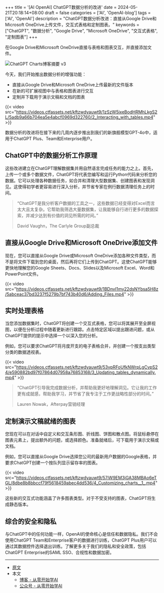 +++
title = '[AI OpenAI] ChatGPT数据分析的改进'
date = 2024-05-21T20:18:14+08:00
draft = false
categories = ['AI', 'OpenAI-blog']
tags = ['AI', 'OpenAI']
description = "ChatGPT数据分析改进：直接从Google Drive和Microsoft OneDrive上传文件，交互式表格和定制图表。"
keywords = ["ChatGPT", "数据分析", "Google Drive", "Microsoft OneDrive", "交互式表格", "定制图表"]
+++

在Google Drive和Microsoft OneDrive直接与表格和图表交互，并直接添加文件。

![ChatGPT Charts博客摘要 v3](https://images.ctfassets.net/kftzwdyauwt9/5MRilRU8OxsaGeplleKSiM/d308cdc8218484a4666cee7acc9d3863/ChatGPT_Charts_Blog_Summary_v3.gif?w=1920&q=90&fm=webp)

今天，我们开始推出数据分析的增强功能：

- 直接从Google Drive和Microsoft OneDrive上传最新的文件版本
- 在新的可扩展视图中与表格和图表进行交互
- 定制并下载用于演示文稿和文档的图表

{{< video src="https://videos.ctfassets.net/kftzwdyauwt9/1zSzW5ixeBodHRMhLkgS2L/5adb9a66b704ea5e4abcf0969d322760/2_Interacting_with_tables.mp4" >}}

数据分析的改进将在接下来的几周内逐步推出到我们的新旗舰模型GPT-4o中，适用于ChatGPT Plus、Team和Enterprise用户。

## ChatGPT中的数据分析工作原理

这些改进建立在ChatGPT理解数据集并用自然语言完成任务的能力之上。首先，上传一个或多个数据文件，ChatGPT将代表您编写和运行Python代码来分析您的数据。它可以处理各种数据任务，如合并和清理大型数据集、创建图表和发现洞见。这使得初学者更容易进行深入分析，并节省专家在例行数据清理任务上的时间。

>“ChatGPT是我分析客户数据的工具之一，这些数据已经变得对Excel而言太大且太复杂。它帮助我筛选大量数据集，让我能够自行进行更多的数据探索，并减少达到有价值的洞见所需的时间。”
>
>David Vaughn，The Carlyle Group副总裁

## 直接从Google Drive和Microsoft OneDrive添加文件

现在，您可以直接从Google Drive或Microsoft OneDrive添加各种文件类型，而不是将文件下载到您的桌面，然后再将它们上传到ChatGPT。这使ChatGPT能够更快地理解您的Google Sheets、Docs、Slides以及Microsoft Excel、Word和PowerPoint文件。

{{< video src="https://videos.ctfassets.net/kftzwdyauwt9/1BDnvI1my22dsNYbsa5H8z/5abceac37bd3237f5279b7bf743b40d6/Adding_Files.mp4" >}}

## 实时处理表格

当您添加数据集时，ChatGPT将创建一个交互式表格，您可以将其展开至全屏视图，以便在分析过程中随着更新进行跟踪。点击特定区域以提出跟进问题，或从ChatGPT提供的提示中选择一个以深入您的分析。

例如，您可以要求ChatGPT将月度开支的电子表格合并，并创建一个按支出类型分类的数据透视表。

{{< video src="https://videos.ctfassets.net/kftzwdyauwt9/53vpRFoUfkNWrpLgCvpS24/e590882bd97f07864d07958a76853168/3_Updating_tables_dynamically.mp4" >}}

>“ChatGPT引导我完成数据分析，并帮助我更好地理解洞见。它让我的工作更有成就感，帮助我学习，并节省了我专注于工作更战略性部分的时间。”
>
>Lauren Nowak，Afterpay营销经理

## 定制演示文稿就绪的图表

您现在可以在对话中自定义和交互条形图、折线图、饼图和散点图。将鼠标悬停在图表元素上，提出额外的问题，或选择颜色。准备就绪后，可下载用于演示文稿或文档。

例如，您可以直接从Google Drive选择您公司的最新用户数据的Google表格，并要求ChatGPT创建一个按队列显示留存率的图表。

{{< video src="https://videos.ctfassets.net/kftzwdyauwt9/57iW9EM3jGA38MBAo6eTGL/8dbe8b8bbccf79f5618459abec4dd536/4_Customizing_charts__1_.mp4" >}}

这些新的交互式功能涵盖了许多图表类型。对于不受支持的图表，ChatGPT将生成静态版本。

## 综合的安全和隐私

与ChatGPT中的任何功能一样，OpenAI的使命核心是信任和数据隐私。我们不会使用ChatGPT Team和Enterprise客户的数据进行训练，ChatGPT Plus用户可以通过其数据控件选择退出训练。了解更多关于我们的隐私和安全政策，包括ChatGPT Enterprise的SAML SSO、合规性和数据加密。

---

- [原文](https://openai.com/index/improvements-to-data-analysis-in-chatgpt/)
- 本文
    - [博客 - 从零开始学AI](https://blog.aihub2022.top/post/ai-openai-improvements-to-data-analysis-in-chatgpt/)
    - [公众号 - 从零开始学AI](https://mp.weixin.qq.com/s?__biz=MzA3MDIyNTgzNA==&mid=2649977202&idx=1&sn=d729e1222d54d2c9da646037e951c08a&chksm=86c7cbb7b1b042a170e1bac07870bf32ca9b3fe9eafe79a2935e4be0a3c2ca31a7ef0ffadddc#rd)
    <!-- - [CSDN - 从零开始学AI](...) -->
    <!-- - [掘金 - 从零开始学AI](...) -->
    <!-- - [知乎 - 从零开始学AI](...) -->
    <!-- - [阿里云 - 从零开始学AI](...) -->
    <!-- - [腾讯云 - 从零开始学AI](...) -->
